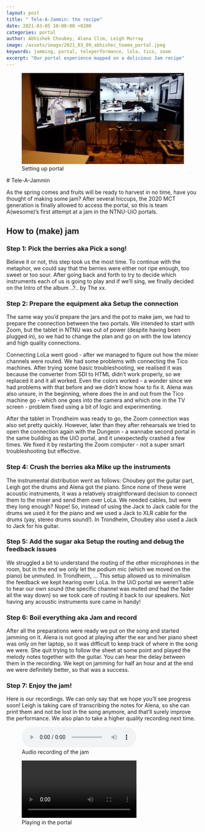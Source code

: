 ```yaml
---
layout: post
title: " Tele-A-Jammin: the recipe"
date: 2021-03-05 10:00:00 +0200
categories: portal
author: Abhishek Choubey, Alena Clim, Leigh Murray
image: /assets/image/2021_03_09_abhishec_teama_portal.jpeg
keywords: jamming, portal, teleperformance, lola, tico, zoom
excerpt: "Our portal experience mapped on a delicious Jam recipe"
---
```

<figure style="float: auto">
   <img src="/assets/image/2021_03_09_abhishec_teama_portal.jpeg" alt="" title="" width="auto"/> <figcaption>Setting up portal</figcaption>
</figure>
# Tele-A-Jammin

As the spring comes and fruits will be ready to harvest in no time, have you thought of making some jam? After several hiccups, the 2020 MCT generation is finally allowed to access the portal, so this is team A(wesome)’s first attempt at a jam in the NTNU-UiO portals.

## How to (make) jam

### Step 1: Pick the berries aka **Pick a song**!

Believe it or not, this step took us the most time. To continue with the metaphor, we could say that  the berries were either not ripe enough, too sweet or too sour. After going back and forth to try to decide which instruments each of us is going to play and if we’ll sing, we finally decided on the Intro of the album ..?.. by The xx.

### Step 2: Prepare the equipment aka **Setup the connection**

The same way you’d prepare the jars and the pot to make jam, we had to prepare the connection between the two portals. We intended to start with Zoom, but the tablet in NTNU was out of power (despite having been plugged in), so we had to change the plan and go on with the low latency and high quality connections.

Connecting LoLa went good - after we managed to figure out how the mixer channels were routed. We had some problems with connecting the Tico machines. After trying some basic troubleshooting, we realised it was because the converter from SDI to HTML didn’t work properly, so we replaced it and it all worked. Even the colors worked - a wonder since we had problems with that before and we didn’t know how to fix it. Alena was also unsure, in the beginning, where does the in and out from the Tico machine go - which one goes into the camera and which one in the TV screen - problem fixed using a bit of logic and experimenting.

After the tablet in Trondheim was ready to go, the Zoom connection was also set pretty quickly. However, later than they after rehearsals we tried to open the connection again with the Dungeon - a wannabe second portal in the same building as the UiO portal, and it unexpectedly crashed a few times. We fixed it by restarting the Zoom computer - not a super smart troubleshooting but effective.

### Step 4: Crush the berries aka  **Mike up the instruments**

The instrumental distribution went as follows: Choubey got the guitar part, Leigh got the drums and Alena got the piano. Since none of these were acoustic instruments, it was a relatively straightforward decision to connect them to the mixer and send them over LoLa. We needed cables, but were they long enough? Nope! So, instead of using the Jack to Jack cable for the drums we used it for the piano and we used a Jack to XLR cable for the drums (yay, stereo drums sound!). In Trondheim, Choubey also used a Jack to Jack for his guitar.

### Step 5: Add the sugar aka **Setup the routing and debug the feedback issues**

We struggled a bit to understand the routing of the other microphones in the room, but in the end we only let the podium mic (which we moved on the piano) be unmuted. In Trondheim, … This setup allowed us to minimalism the feedback we kept hearing over LoLa. In the UiO portal we weren’t able to hear our own sound (the specific channel was muted _and_ had the fader all the way down) so we took care of routing it back to our speakers. Not having any acoustic instruments sure came in handy!

### Step 6: Boil everything aka **Jam and record**

After all the preparations were ready we put on the song and started jamming on it.
Alena is not good at playing after the ear and her piano sheet was only on her laptop, so it was difficult to keep track of where in the song we were. She quit trying to follow the sheet at some point and played the melody notes together with the guitar. You can hear the delay between them in the recording. We kept on jamming for half an hour and at the end we were definitely better, so that was a success.

### Step 7: Enjoy the jam!

Here is our recordings. We can only say that we hope you’ll see progress soon! Leigh is taking care of transcribing the notes for Alena, so she can print them and not be lost in the song anymore, and that’ll surely improve the performance. We also plan to take a higher quality recording next time.

<figure style="float: none">
  <audio controls>
    <source src="https://drive.google.com/uc?&id=1Vx3pcqhk_yERx19JqEnwpsewlxmWWpC8" type="audio/mpeg">
    Alternate Text
  </audio>
  <figcaption>Audio recording of the jam</figcaption>
</figure>

<figure style="float: none">
  <video width="auto" controls>
    <source src="https://drive.google.com/uc?&id=1OMXzISuXqmiKzcVx5NvyV1SH0NvtEfah" type='video/mp4'>
  </video>
  <figcaption>Playing in the portal</figcaption>
</figure>
